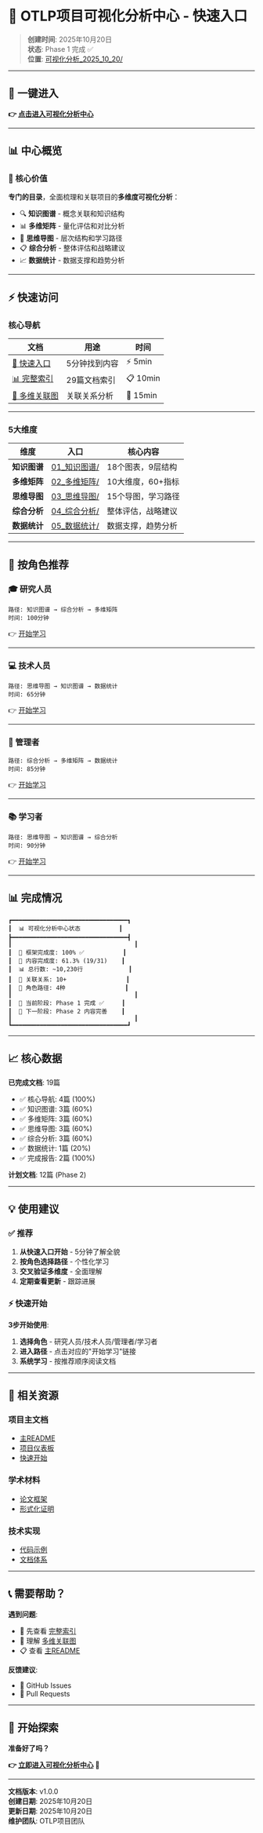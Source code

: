 # 🎨 OTLP项目可视化分析中心 - 快速入口

> **创建时间**: 2025年10月20日  
> **状态**: Phase 1 完成 ✅  
> **位置**: [可视化分析_2025_10_20/](./可视化分析_2025_10_20/)

---

## 🚀 一键进入

**👉 [点击进入可视化分析中心](./可视化分析_2025_10_20/README.md)**

---

## 📊 中心概览

### 🎯 核心价值

**专门的目录**，全面梳理和关联项目的**多维度可视化分析**：

- 🔍 **知识图谱** - 概念关联和知识结构
- 📊 **多维矩阵** - 量化评估和对比分析
- 🌳 **思维导图** - 层次结构和学习路径
- 📋 **综合分析** - 整体评估和战略建议
- 📈 **数据统计** - 数据支撑和趋势分析

---

## ⚡ 快速访问

### 核心导航

| 文档 | 用途 | 时间 |
|-----|------|------|
| [🎨 快速入口](./可视化分析_2025_10_20/🎨_快速入口.md) | 5分钟找到内容 | ⚡ 5min |
| [📊 完整索引](./可视化分析_2025_10_20/📊_完整索引.md) | 29篇文档索引 | 📋 10min |
| [🔗 多维关联图](./可视化分析_2025_10_20/🔗_多维关联图.md) | 关联关系分析 | 🔗 15min |

---

### 5大维度

| 维度 | 入口 | 核心内容 |
|-----|------|---------|
| **知识图谱** | [01_知识图谱/](./可视化分析_2025_10_20/01_知识图谱/) | 18个图表，9层结构 |
| **多维矩阵** | [02_多维矩阵/](./可视化分析_2025_10_20/02_多维矩阵/) | 10大维度，60+指标 |
| **思维导图** | [03_思维导图/](./可视化分析_2025_10_20/03_思维导图/) | 15个导图，学习路径 |
| **综合分析** | [04_综合分析/](./可视化分析_2025_10_20/04_综合分析/) | 整体评估，战略建议 |
| **数据统计** | [05_数据统计/](./可视化分析_2025_10_20/05_数据统计/) | 数据支撑，趋势分析 |

---

## 👥 按角色推荐

### 🎓 研究人员

```text
路径: 知识图谱 → 综合分析 → 多维矩阵
时间: 100分钟
```

👉 [开始学习](./可视化分析_2025_10_20/01_知识图谱/项目级知识图谱.md)

---

### 💻 技术人员

```text
路径: 思维导图 → 知识图谱 → 数据统计
时间: 65分钟
```

👉 [开始学习](./可视化分析_2025_10_20/03_思维导图/项目级思维导图.md)

---

### 🎯 管理者

```text
路径: 综合分析 → 多维矩阵 → 数据统计
时间: 85分钟
```

👉 [开始学习](./可视化分析_2025_10_20/04_综合分析/项目整体评估报告.md)

---

### 📚 学习者

```text
路径: 思维导图 → 知识图谱 → 综合分析
时间: 90分钟
```

👉 [开始学习](./可视化分析_2025_10_20/03_思维导图/项目级思维导图.md)

---

## 📊 完成情况

```text
┏━━━━━━━━━━━━━━━━━━━━━━━━━━━━━━━━━┓
┃  📊 可视化分析中心状态           ┃
┣━━━━━━━━━━━━━━━━━━━━━━━━━━━━━━━━━┫
┃                                   ┃
┃  📁 框架完成度: 100% ✅           ┃
┃  📄 内容完成度: 61.3% (19/31)    ┃
┃  📊 总行数: ~10,230行             ┃
┃  🔗 关联关系: 10+                 ┃
┃  👥 角色路径: 4种                 ┃
┃                                   ┃
┃  🎯 当前阶段: Phase 1 完成 ✅     ┃
┃  🚀 下一阶段: Phase 2 内容完善    ┃
┃                                   ┃
┗━━━━━━━━━━━━━━━━━━━━━━━━━━━━━━━━━┛
```

---

## 📈 核心数据

**已完成文档**: 19篇

- ✅ 核心导航: 4篇 (100%)
- ✅ 知识图谱: 3篇 (60%)
- ✅ 多维矩阵: 3篇 (60%)
- ✅ 思维导图: 3篇 (60%)
- ✅ 综合分析: 3篇 (60%)
- ✅ 数据统计: 1篇 (20%)
- ✅ 完成报告: 2篇 (100%)

**计划文档**: 12篇 (Phase 2)

---

## 💡 使用建议

### ✅ 推荐

1. **从快速入口开始** - 5分钟了解全貌
2. **按角色选择路径** - 个性化学习
3. **交叉验证多维度** - 全面理解
4. **定期查看更新** - 跟踪进展

### ⚡ 快速开始

**3步开始使用**:

1. **选择角色** - 研究人员/技术人员/管理者/学习者
2. **进入路径** - 点击对应的"开始学习"链接
3. **系统学习** - 按推荐顺序阅读文档

---

## 🔗 相关资源

### 项目主文档

- [主README](./README.md)
- [项目仪表板](./PROJECT_DASHBOARD.md)
- [快速开始](./START_HERE.md)

### 学术材料

- [论文框架](./academic/OTLP_Formal_Verification_Paper_Framework.md)
- [形式化证明](./academic/OTLP_Formal_Proofs_Complete.md)

### 技术实现

- [代码示例](./examples/README.md)
- [文档体系](./docs/README.md)

---

## 📞 需要帮助？

**遇到问题**:

- 📖 先查看 [完整索引](./可视化分析_2025_10_20/📊_完整索引.md)
- 🔗 理解 [多维关联图](./可视化分析_2025_10_20/🔗_多维关联图.md)
- 📋 查看 [主README](./可视化分析_2025_10_20/README.md)

**反馈建议**:

- 💬 GitHub Issues
- 🔧 Pull Requests

---

## 🎉 开始探索

**准备好了吗？**

**👉 [立即进入可视化分析中心](./可视化分析_2025_10_20/README.md) 🚀**

---

**文档版本**: v1.0.0  
**创建日期**: 2025年10月20日  
**更新日期**: 2025年10月20日  
**维护团队**: OTLP项目团队
